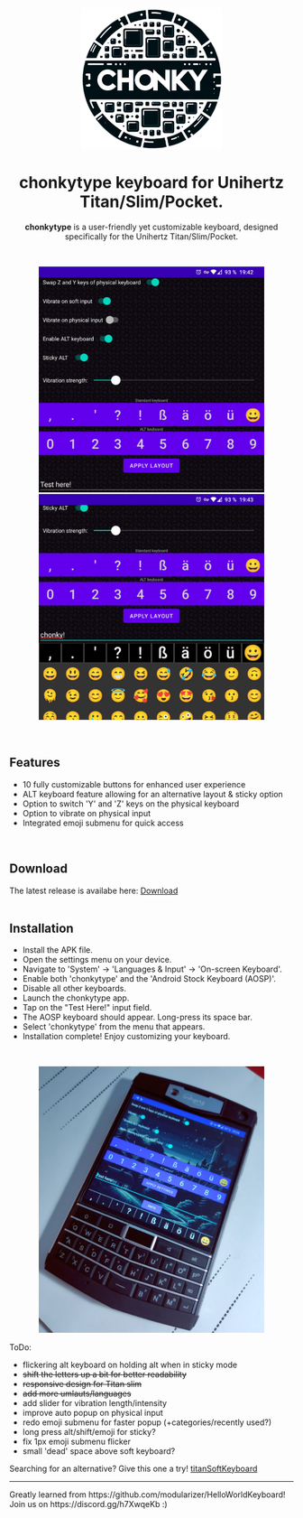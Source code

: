 <p align="center">
  <img src="https://github.com/jensma-de/chonkytype/blob/main/assets/logo.png" alt="ChonkyType Logo" width="250" height="250">
</p>

<h1 align="center">
  chonkytype keyboard for Unihertz Titan/Slim/Pocket.
</h1>

<p align="center">
  <strong>chonkytype</strong> is a user-friendly yet customizable keyboard, designed specifically for the Unihertz Titan/Slim/Pocket.
</p>
<br>
<p align="center">
  <img src="https://github.com/jensma-de/chonkytype/blob/main/assets/2.jpg" width="400" />
  <img src="https://github.com/jensma-de/chonkytype/blob/main/assets/1.jpg" width="400" />
</p>

</p>

<br>
<h2>Features</h2>
<ul>
  <li>10 fully customizable buttons for enhanced user experience</li>
  <li>ALT keyboard feature allowing for an alternative layout & sticky option</li>
  <li>Option to switch 'Y' and 'Z' keys on the physical keyboard</li>
  <li>Option to vibrate on physical input </li>
  <li>Integrated emoji submenu for quick access</li>
</ul>

<br>
<h2>Download</h2>
The latest release is availabe here: <a href="https://github.com/jensma-de/chonkytype/releases/latest">Download</a>
<br>
<br>
<h2>Installation</h2>
<ul>
  <li>Install the APK file.</li>
  <li>Open the settings menu on your device.</li>
  <li>Navigate to 'System' -> 'Languages & Input' -> 'On-screen Keyboard'.</li>
  <li>Enable both 'chonkytype' and the 'Android Stock Keyboard (AOSP)'.</li>
  <li>Disable all other keyboards.</li>
  <li>Launch the chonkytype app.</li>
  <li>Tap on the "Test Here!" input field.</li>
  <li>The AOSP keyboard should appear. Long-press its space bar.</li>
  <li>Select 'chonkytype' from the menu that appears.</li>
  <li>Installation complete! Enjoy customizing your keyboard.</li>
</ul>
<br>
<p align="center">
  <img src="https://github.com/jensma-de/chonkytype/blob/main/assets/IMG_20240121_152434.jpg" width="400" />

</p>

ToDo:
- flickering alt keyboard on holding alt when in sticky mode
- ~~shift the letters up a bit for better readability~~
- ~~responsive design for Titan slim~~
- ~~add more umlauts/languages~~
- add slider for vibration length/intensity
- improve auto popup on physical input
- redo emoji submenu for faster popup (+categories/recently used?)
- long press alt/shift/emoji for sticky?
- fix 1px emoji submenu flicker
- small 'dead' space above soft keyboard?

Searching for an alternative? Give this one a try!
<a href="https://github.com/runoono/titanSoftKeyboard">titanSoftKeyboard</a>


<hr>
Greatly learned from https://github.com/modularizer/HelloWorldKeyboard!<br>
Join us on https://discord.gg/h7XwqeKb :)
